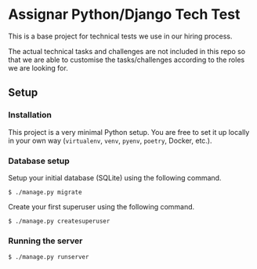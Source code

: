 Assignar Python/Django Tech Test
================================

This is a base project for technical tests we use in our hiring process.

The actual technical tasks and challenges are not included in this repo 
so that we are able to customise the tasks/challenges according to the 
roles we are looking for.    


Setup
-----

### Installation

This project is a very minimal Python setup. You are free to set 
it up locally in your own way (`virtualenv`, `venv`, `pyenv`, `poetry`, 
Docker, etc.). 

### Database setup

Setup your initial database (SQLite) using the following command.
    
    $ ./manage.py migrate
    
Create your first superuser using the following command.

    $ ./manage.py createsuperuser

### Running the server

    $ ./manage.py runserver
